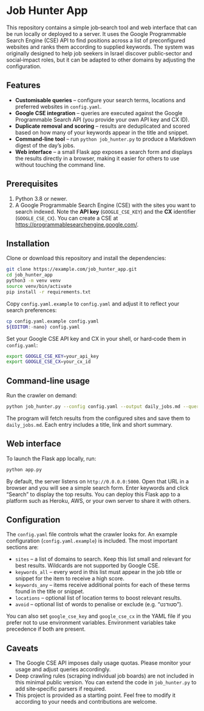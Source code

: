 # Job Hunter App

This repository contains a simple job‑search tool and web interface that can be
run locally or deployed to a server.  It uses the Google Programmable Search
Engine (CSE) API to find positions across a list of preconfigured websites
and ranks them according to supplied keywords.  The system was originally
designed to help job seekers in Israel discover public‑sector and
social‑impact roles, but it can be adapted to other domains by adjusting
the configuration.

## Features

* **Customisable queries** – configure your search terms, locations and
  preferred websites in `config.yaml`.
* **Google CSE integration** – queries are executed against the Google
  Programmable Search API (you provide your own API key and CX ID).
* **Duplicate removal and scoring** – results are deduplicated and scored
  based on how many of your keywords appear in the title and snippet.
* **Command‑line tool** – run `python job_hunter.py` to produce a Markdown
  digest of the day’s jobs.
* **Web interface** – a small Flask app exposes a search form and displays
  the results directly in a browser, making it easier for others to use
  without touching the command line.

## Prerequisites

1. Python 3.8 or newer.
2. A Google Programmable Search Engine (CSE) with the sites you want to
   search indexed.  Note the **API key** (`GOOGLE_CSE_KEY`) and the **CX**
   identifier (`GOOGLE_CSE_CX`).  You can create a CSE at
   <https://programmablesearchengine.google.com/>.

## Installation

Clone or download this repository and install the dependencies:

```sh
git clone https://example.com/job_hunter_app.git
cd job_hunter_app
python3 -m venv venv
source venv/bin/activate
pip install -r requirements.txt
```

Copy `config.yaml.example` to `config.yaml` and adjust it to reflect
your search preferences:

```sh
cp config.yaml.example config.yaml
${EDITOR:-nano} config.yaml
```

Set your Google CSE API key and CX in your shell, or hard‑code them in
`config.yaml`:

```sh
export GOOGLE_CSE_KEY=your_api_key
export GOOGLE_CSE_CX=your_cx_id
```

## Command‑line usage

Run the crawler on demand:

```sh
python job_hunter.py --config config.yaml --output daily_jobs.md --query "ESG partnerships"
```

The program will fetch results from the configured sites and save them to
`daily_jobs.md`.  Each entry includes a title, link and short summary.

## Web interface

To launch the Flask app locally, run:

```sh
python app.py
```

By default, the server listens on `http://0.0.0.0:5000`.  Open that URL in a
browser and you will see a simple search form.  Enter keywords and click
“Search” to display the top results.  You can deploy this Flask app to a
platform such as Heroku, AWS, or your own server to share it with others.

## Configuration

The `config.yaml` file controls what the crawler looks for.  An example
configuration (`config.yaml.example`) is included.  The most important
sections are:

* `sites` – a list of domains to search.  Keep this list small and relevant
  for best results.  Wildcards are not supported by Google CSE.
* `keywords_all` – every word in this list must appear in the job title or
  snippet for the item to receive a high score.
* `keywords_any` – items receive additional points for each of these terms
  found in the title or snippet.
* `locations` – optional list of location terms to boost relevant results.
* `avoid` – optional list of words to penalise or exclude (e.g. “סטודנט”).

You can also set `google_cse_key` and `google_cse_cx` in the YAML file if
you prefer not to use environment variables.  Environment variables take
precedence if both are present.

## Caveats

* The Google CSE API imposes daily usage quotas.  Please monitor your
  usage and adjust queries accordingly.
* Deep crawling rules (scraping individual job boards) are not included in
  this minimal public version.  You can extend the code in
  `job_hunter.py` to add site‑specific parsers if required.
* This project is provided as a starting point.  Feel free to modify it
  according to your needs and contributions are welcome.
